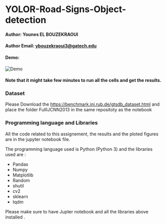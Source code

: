 # YOLOR-Road-Signs-Object-detection

#### Author: Younes EL BOUZEKRAOUI

#### Author Email: ybouzekraoui3@gatech.edu

#### Demo:

![Demo](./demo.gif)

#### Note that it might take few minutes to run all the cells and get the results.

### Dataset
Please Download the  https://benchmark.ini.rub.de/gtsdb_dataset.html and place the folder FullIJCNN2013 in the same repositoty as the notebook

### Programming language and Libraries
All the code related to this assignement, the results and the ploted figures are in the jupyter notebook file.

The programming language used  is Python (Python 3) and the libraries used are :

- Pandas
- Numpy
- Matplotlib
- Random
- shutil
- cv2
- sklearn
- tqdm


Please make sure to have Jupter notebook and all the libraries above installed .

